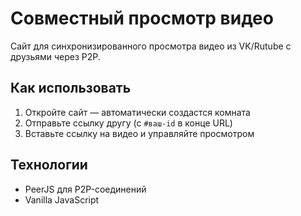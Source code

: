 # Совместный просмотр видео

Сайт для синхронизированного просмотра видео из VK/Rutube с друзьями через P2P.

## Как использовать
1. Откройте сайт — автоматически создастся комната
2. Отправьте ссылку другу (с `#ваш-id` в конце URL)
3. Вставьте ссылку на видео и управляйте просмотром

## Технологии
- PeerJS для P2P-соединений
- Vanilla JavaScript
